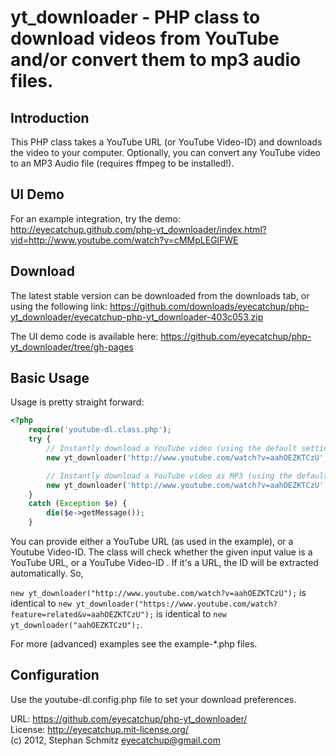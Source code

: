 # yt_downloader - PHP class to download videos from YouTube and/or convert them to mp3 audio files.

## Introduction

This PHP class takes a YouTube URL (or YouTube Video-ID) and downloads the video to your computer.
Optionally, you can convert any YouTube video to an MP3 Audio file (requires ffmpeg to be installed!).

## UI Demo
For an example integration, try the demo:
http://eyecatchup.github.com/php-yt_downloader/index.html?vid=http://www.youtube.com/watch?v=cMMpLEGlFWE

## Download

The latest stable version can be downloaded from the downloads tab, or using the following link:
https://github.com/downloads/eyecatchup/php-yt_downloader/eyecatchup-php-yt_downloader-403c053.zip   
   
The UI demo code is available here:
https://github.com/eyecatchup/php-yt_downloader/tree/gh-pages

## Basic Usage

Usage is pretty straight forward:

```php
<?php
    require('youtube-dl.class.php');
    try {
        // Instantly download a YouTube video (using the default settings).
        new yt_downloader('http://www.youtube.com/watch?v=aahOEZKTCzU', TRUE);

        // Instantly download a YouTube video as MP3 (using the default settings).
        new yt_downloader('http://www.youtube.com/watch?v=aahOEZKTCzU', TRUE, 'audio');
    }
    catch (Exception $e) {
        die($e->getMessage());
    }
```

You can provide either a YouTube URL (as used in the example), or a Youtube Video-ID. The class will check whether the given  input value is a YouTube URL, or a YouTube Video-ID . If it's a URL, the ID will be extracted automatically. So, 

`new yt_downloader("http://www.youtube.com/watch?v=aahOEZKTCzU");` is identical to `new yt_downloader("https://www.youtube.com/watch?feature=related&v=aahOEZKTCzU");` is identical to `new yt_downloader("aahOEZKTCzU");`.

For more (advanced) examples see the example-*.php files.

## Configuration

Use the youtube-dl.config.php file to set your download preferences.

URL: https://github.com/eyecatchup/php-yt_downloader/      
License: http://eyecatchup.mit-license.org/     
(c) 2012, Stephan Schmitz <eyecatchup@gmail.com>   

